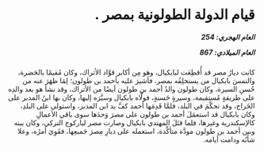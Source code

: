<h1 dir="rtl">قيام الدولة الطولونية بمصر .</h1>

<h5 dir="rtl">العام الهجري:  254

العام الميلادي: 867

</h5>

<p dir="rtl">كانت ديارُ مصر قد أُقطِعَت لبابكيال، وهو مِن أكابر قوَّاد الأتراك، وكان مُقيمًا بالحَضرة، والتمسَ بابكيال من يستخلِفُه بمصر، فأشيرَ عليه بأحمد بن طولون؛ لِمَا ظهَرَ عنه من حُسنِ السيرة، وكان طولون والدُ أحمد بن طولون أيضًا من الأتراك، وقد نشأ هو بعد والدِه على طريقةٍ مُستقيمة، وسيرةٍ حَسنةٍ، فولَّاه بابكيال وسيَّرَه إليها، وكان بها ابنُ المدبر على الخَراج، وقد تحكَّمَ في البلد، فلمَّا قَدِمَها أحمد كفَّ يد ابن المدبر، واستولى على البلدِ، وكان بابكيال قد استعمَلَ أحمد بن طولون على مصرَ وَحدَها سوى باقي الأعمالِ كالإسكندرية وغيرها، فلما قتَلَ المهتدي بابكيال وصارت مصر لياركوج التركي، وكان بينه وبين أحمد بن طولون مودَّة متأكِّدة، استعمله على ديارِ مِصرَ جَميعِها، فقَوِيَ أمرُه، وعلا شأنُه ودامت أيامه.</p></br>
